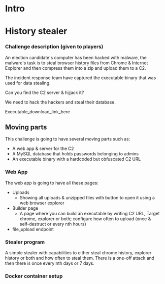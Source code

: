 # Intro

# History stealer


### Challenge description (given to players)
An election candidate's computer has been hacked with malware, the malware's task is to steal browser history files from Chrome & Internet Explorer and then compress them into a zip and upload them to a C2.

The incident response team have captured the executable binary that was used for data stealing. 

Can you find the C2 server & hijjack it?

We need to hack the hackers and steal their database.

Executable_download_link_here


## Moving parts 
This challenge is going to have several moving parts such as:
- A web app & server for the C2
- A MySQL database that holds passwords belonging to admins
- An executable binary with a hardcoded but obfuscated C2 URL


### Web App
The web app is going to have all these pages:
- Uploads
    - Showing all uploads & unzipped files with button to open it using a web browser explorer
- Builder page
    - A page where you can build an executable by writing C2 URL, Target chrome, explorer or both; configure how often to upload (once & self-destruct or every nth hours)
- file_upload endpoint 


### Stealer program
A simple stealer with capabilities to either steal chrome history, explorer history or both and how often to steal them.
There is a one-off attack and then there is once every nth days or 7 days.


### Docker container setup 






